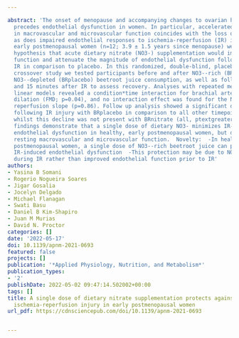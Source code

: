 ---
abstract: 'The onset of menopause and accompanying changes to ovarian hormones often
  precedes endothelial dysfunction in women. In particular, accelerated impairments
  in macrovascular and microvascular function coincides with the loss of estrogen,
  as does impaired endothelial responses to ischemia-reperfusion (IR) injury. In healthy,
  early postmenopausal women (n=12; 3.9 ± 1.5 years since menopause) we tested the
  hypothesis that acute dietary nitrate (NO3-) supplementation would improve endothelial
  function and attenuate the magnitude of endothelial dysfunction following whole-arm
  IR in comparison to placebo. In this randomized, double-blind, placebo-controlled,
  crossover study we tested participants before and after NO3--rich (BRnitrate) and
  NO3--depleted (BRplacebo) beetroot juice consumption, as well as following IR injury,
  and 15 minutes after IR to assess recovery. Analyses with repeated measures general
  linear models revealed a condition*time interaction for brachial artery flow-mediated
  dilation (FMD; p=0.04), and no interaction effect was found for the NIRS-derived
  reperfusion slope (p=0.86). Follow up analysis showed a significant decline in FMD
  following IR injury with BRplacebo in comparison to all other timepoints (all, ptextless0.05),
  whilst this decline was not present with BRnitrate (all, ptextgreater0.05). Our
  findings demonstrate that a single dose of dietary NO3- minimizes IR-induced macrovascular
  endothelial dysfunction in healthy, early postmenopausal women, but does not improve
  resting macrovascular and microvascular function.  Novelty:  -In healthy, early
  postmenopausal women, a single dose of NO3--rich beetroot juice can protect against
  IR-induced endothelial dysfunction  -This protection may be due to NO bioactivity
  during IR rather than improved endothelial function prior to IR'
authors:
- Yasina B Somani
- Rogerio Nogueira Soares
- Jigar Gosalia
- Jocelyn Delgado
- Michael Flanagan
- Swati Basu
- Daniel B Kim-Shapiro
- Juan M Murias
- David N. Proctor
categories: []
date: '2022-05-17'
doi: 10.1139/apnm-2021-0693
featured: false
projects: []
publication: '*Applied Physiology, Nutrition, and Metabolism*'
publication_types:
- '2'
publishDate: 2022-05-02 09:47:14.502002+00:00
tags: []
title: A single dose of dietary nitrate supplementation protects against endothelial
  ischemia-reperfusion injury in early postmenopausal women
url_pdf: https://cdnsciencepub.com/doi/10.1139/apnm-2021-0693

---
